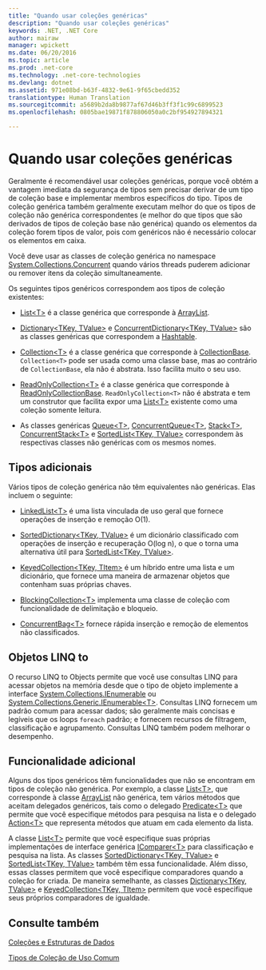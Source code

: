 ```yaml
---
title: "Quando usar coleções genéricas"
description: "Quando usar coleções genéricas"
keywords: .NET, .NET Core
author: mairaw
manager: wpickett
ms.date: 06/20/2016
ms.topic: article
ms.prod: .net-core
ms.technology: .net-core-technologies
ms.devlang: dotnet
ms.assetid: 971e08bd-b63f-4832-9e61-9f65cbedd352
translationtype: Human Translation
ms.sourcegitcommit: a5689b2da8b9877af67d46b3ff3f1c99c6899523
ms.openlocfilehash: 0805bae19871f878806050a0c2bf954927894321

---
```


# <a name="when-to-use-generic-collections"></a>Quando usar coleções genéricas

Geralmente é recomendável usar coleções genéricas, porque você obtém a vantagem imediata da segurança de tipos sem precisar derivar de um tipo de coleção base e implementar membros específicos do tipo. Tipos de coleção genérica também geralmente executam melhor do que os tipos de coleção não genérica correspondentes (e melhor do que tipos que são derivados de tipos de coleção base não genérica) quando os elementos da coleção forem tipos de valor, pois com genéricos não é necessário colocar os elementos em caixa. 

Você deve usar as classes de coleção genérica no namespace [System.Collections.Concurrent](https://docs.microsoft.com/dotnet/core/api/System.Collections.Concurrent ) quando vários threads puderem adicionar ou remover itens da coleção simultaneamente.

Os seguintes tipos genéricos correspondem aos tipos de coleção existentes: 

*   [List&lt;T&gt;](https://docs.microsoft.com/dotnet/core/api/System.Collections.Generic.List-1 ) é a classe genérica que corresponde à [ArrayList](https://docs.microsoft.com/dotnet/core/api/System.Collections.ArrayList ).

*   [Dictionary&lt;TKey, TValue&gt;](https://docs.microsoft.com/dotnet/core/api/System.Collections.Generic.Dictionary-2 ) e [ConcurrentDictionary&lt;TKey, TValue&gt;](https://docs.microsoft.com/dotnet/core/api/System.Collections.Concurrent.ConcurrentDictionary-2 ) são as classes genéricas que correspondem a [Hashtable](https://docs.microsoft.com/dotnet/core/api/System.Collections.Hashtable ). 

*   [Collection&lt;T&gt;](https://docs.microsoft.com/dotnet/core/api/System.Collections.ObjectModel.Collection-1 ) é a classe genérica que corresponde à [CollectionBase](https://docs.microsoft.com/dotnet/core/api/System.Collections.CollectionBase ). `Collection<T>` pode ser usada como uma classe base, mas ao contrário de `CollectionBase`, ela não é abstrata. Isso facilita muito o seu uso.

*   [ReadOnlyCollection&lt;T&gt;](https://docs.microsoft.com/dotnet/core/api/System.Collections.ObjectModel.ReadOnlyCollection-1 ) é a classe genérica que corresponde à [ReadOnlyCollectionBase](https://docs.microsoft.com/dotnet/core/api/System.Collections.ReadOnlyCollectionBase ). `ReadOnlyCollection<T>` não é abstrata e tem um construtor que facilita expor uma [List&lt;T&gt;](https://docs.microsoft.com/dotnet/core/api/System.Collections.Generic.List-1 ) existente como uma coleção somente leitura.

*   As classes genéricas [Queue&lt;T&gt;](https://docs.microsoft.com/dotnet/core/api/System.Collections.Generic.Queue-1 ), [ConcurrentQueue&lt;T&gt;](https://docs.microsoft.com/dotnet/core/api/System.Collections.Concurrent.ConcurrentQueue-1 ), [Stack&lt;T&gt;](https://docs.microsoft.com/dotnet/core/api/System.Collections.Generic.Stack-1 ), [ConcurrentStack&lt;T&gt;](https://docs.microsoft.com/dotnet/core/api/System.Collections.Concurrent.ConcurrentStack-1 ) e [SortedList&lt;TKey, TValue&gt;](https://docs.microsoft.com/dotnet/core/api/System.Collections.Generic.SortedList-2 ) correspondem às respectivas classes não genéricas com os mesmos nomes.

## <a name="additional-types"></a>Tipos adicionais

Vários tipos de coleção genérica não têm equivalentes não genéricas. Elas incluem o seguinte: 

*   [LinkedList&lt;T&gt;](https://docs.microsoft.com/dotnet/core/api/System.Collections.Generic.LinkedList-1 ) é uma lista vinculada de uso geral que fornece operações de inserção e remoção O(1).

*   [SortedDictionary&lt;TKey, TValue&gt;](https://docs.microsoft.com/dotnet/core/api/System.Collections.Generic.SortedDictionary-2 ) é um dicionário classificado com operações de inserção e recuperação O(log n), o que o torna uma alternativa útil para [SortedList&lt;TKey, TValue&gt;](https://docs.microsoft.com/dotnet/core/api/System.Collections.Generic.SortedList-2 ). 

*   [KeyedCollection&lt;TKey, TItem&gt;](https://docs.microsoft.com/dotnet/core/api/System.Collections.ObjectModel.KeyedCollection-2 ) é um híbrido entre uma lista e um dicionário, que fornece uma maneira de armazenar objetos que contenham suas próprias chaves.

*   [BlockingCollection&lt;T&gt;](https://docs.microsoft.com/dotnet/core/api/System.Collections.Concurrent.BlockingCollection-1 ) implementa uma classe de coleção com funcionalidade de delimitação e bloqueio.

*   [ConcurrentBag&lt;T&gt;](https://docs.microsoft.com/dotnet/core/api/System.Collections.Concurrent.ConcurrentBag-1 ) fornece rápida inserção e remoção de elementos não classificados.

## <a name="linq-to-objects"></a>Objetos LINQ to

O recurso LINQ to Objects permite que você use consultas LINQ para acessar objetos na memória desde que o tipo de objeto implemente a interface [System.Collections.IEnumerable](https://docs.microsoft.com/dotnet/core/api/System.Collections.IEnumerable ) ou [System.Collections.Generic.IEnumerable&lt;T&gt;](https://docs.microsoft.com/dotnet/core/api/System.Collections.Generic.IEnumerable-1 ). Consultas LINQ fornecem um padrão comum para acessar dados; são geralmente mais concisas e legíveis que os loops `foreach` padrão; e fornecem recursos de filtragem, classificação e agrupamento. Consultas LINQ também podem melhorar o desempenho.

## <a name="additional-functionality"></a>Funcionalidade adicional

Alguns dos tipos genéricos têm funcionalidades que não se encontram em tipos de coleção não genérica. Por exemplo, a classe [List&lt;T&gt;](https://docs.microsoft.com/dotnet/core/api/System.Collections.Generic.List-1 ), que corresponde à classe [ArrayList](https://docs.microsoft.com/dotnet/core/api/System.Collections.ArrayList ) não genérica, tem vários métodos que aceitam delegados genéricos, tais como o delegado [Predicate&lt;T&gt;](https://docs.microsoft.com/dotnet/core/api/System.Predicate-1 ) que permite que você especifique métodos para pesquisa na lista e o delegado [Action&lt;T&gt;](https://docs.microsoft.com/dotnet/core/api/System.Action-1 ) que representa métodos que atuam em cada elemento da lista.

A classe [List&lt;T&gt;](https://docs.microsoft.com/dotnet/core/api/System.Collections.Generic.List-1 ) permite que você especifique suas próprias implementações de interface genérica [IComparer&lt;T&gt;](https://docs.microsoft.com/dotnet/core/api/System.Collections.Generic.IComparer-1 ) para classificação e pesquisa na lista. As classes [SortedDictionary&lt;TKey, TValue&gt;](https://docs.microsoft.com/dotnet/core/api/System.Collections.Generic.SortedDictionary-2 ) e [SortedList&lt;TKey, TValue&gt;](https://docs.microsoft.com/dotnet/core/api/System.Collections.Generic.SortedList-2 ) também têm essa funcionalidade. Além disso, essas classes permitem que você especifique comparadores quando a coleção for criada. De maneira semelhante, as classes [Dictionary&lt;TKey, TValue&gt;](https://docs.microsoft.com/dotnet/core/api/System.Collections.Generic.Dictionary-2 ) e [KeyedCollection&lt;TKey, TItem&gt;](https://docs.microsoft.com/dotnet/core/api/System.Collections.ObjectModel.KeyedCollection-2 ) permitem que você especifique seus próprios comparadores de igualdade.

## <a name="see-also"></a>Consulte também

[Coleções e Estruturas de Dados](index.md) 

[Tipos de Coleção de Uso Comum](commonly-used-collection-types.md)



<!--HONumber=Nov16_HO1-->


